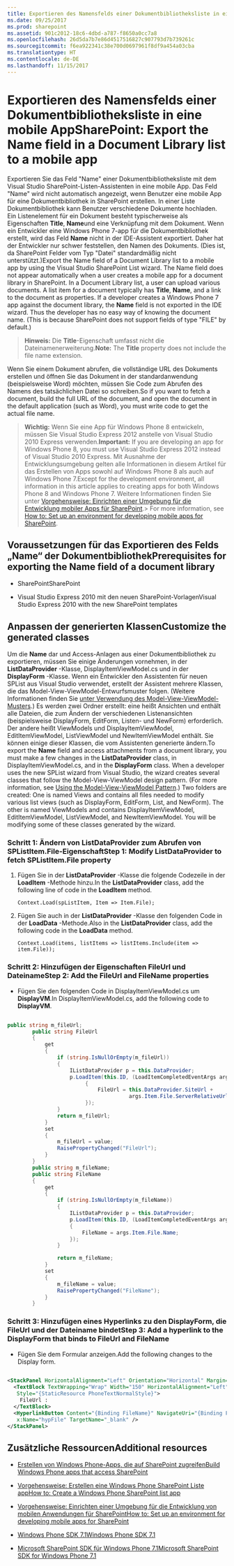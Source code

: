 ```yaml
---
title: Exportieren des Namensfelds einer Dokumentbibliotheksliste in eine mobile App
ms.date: 09/25/2017
ms.prod: sharepoint
ms.assetid: 901c2012-18c6-4dbd-a787-f8650a0cc7a8
ms.openlocfilehash: 26d5da7b7e86d4517516827c907793d7b739261c
ms.sourcegitcommit: f6ea922341c38e700d0697961f8df9a454a03cba
ms.translationtype: HT
ms.contentlocale: de-DE
ms.lasthandoff: 11/15/2017
---
```

# <a name="export-the-name-field-in-a-document-library-list-to-a-mobile-app"></a><span data-ttu-id="4bbfe-102">Exportieren des Namensfelds einer Dokumentbibliotheksliste in eine mobile App</span><span class="sxs-lookup"><span data-stu-id="4bbfe-102">SharePoint: Export the Name field in a Document Library list to a mobile app</span></span>

<span data-ttu-id="4bbfe-p101">Exportieren Sie das Feld "Name" einer Dokumentbibliotheksliste mit dem Visual Studio SharePoint-Listen-Assistenten in eine mobile App. Das Feld "Name" wird nicht automatisch angezeigt, wenn Benutzer eine mobile App für eine Dokumentbibliothek in SharePoint erstellen. In einer Liste Dokumentbibliothek kann Benutzer verschiedene Dokumente hochladen. Ein Listenelement für ein Dokument besteht typischerweise als Eigenschaften **Title**, **Name**und eine Verknüpfung mit dem Dokument. Wenn ein Entwickler eine Windows Phone 7-app für die Dokumentbibliothek erstellt, wird das Feld **Name** nicht in der IDE-Assistent exportiert. Daher hat der Entwickler nur schwer feststellen, den Namen des Dokuments. (Dies ist, da SharePoint Felder vom Typ "Datei" standardmäßig nicht unterstützt.)</span><span class="sxs-lookup"><span data-stu-id="4bbfe-p101">Export the Name field of a Document Library list to a mobile app by using the Visual Studio SharePoint List wizard. The Name field does not appear automatically when a user creates a mobile app for a document library in SharePoint. In a Document Library list, a user can upload various documents. A list item for a document typically has **Title**, **Name**, and a link to the document as properties. If a developer creates a Windows Phone 7 app against the document library, the **Name** field is not exported in the IDE wizard. Thus the developer has no easy way of knowing the document name. (This is because SharePoint does not support fields of type "FILE" by default.)</span></span>
  
    
    


> <span data-ttu-id="4bbfe-110">**Hinweis:** Die **Title**-Eigenschaft umfasst nicht die Dateinamenerweiterung.</span><span class="sxs-lookup"><span data-stu-id="4bbfe-110">**Note:** The **Title** property does not include the file name extension.</span></span>
  
    
    


<span data-ttu-id="4bbfe-111">Wenn Sie einem Dokument abrufen, die vollständige URL des Dokuments erstellen und öffnen Sie das Dokument in der standardanwendung (beispielsweise Word) möchten, müssen Sie Code zum Abrufen des Namens des tatsächlichen Datei so schreiben.</span><span class="sxs-lookup"><span data-stu-id="4bbfe-111">So if you want to fetch a document, build the full URL of the document, and open the document in the default application (such as Word), you must write code to get the actual file name.</span></span>
  
    
    


> <span data-ttu-id="4bbfe-112">**Wichtig:** Wenn Sie eine App für Windows Phone 8 entwickeln, müssen Sie Visual Studio Express 2012 anstelle von Visual Studio 2010 Express verwenden.</span><span class="sxs-lookup"><span data-stu-id="4bbfe-112">**Important:** If you are developing an app for Windows Phone 8, you must use Visual Studio Express 2012 instead of Visual Studio 2010 Express.</span></span> <span data-ttu-id="4bbfe-113">Mit Ausnahme der Entwicklungsumgebung gelten alle Informationen in diesem Artikel für das Erstellen von Apps sowohl auf Windows Phone 8 als auch auf Windows Phone 7.</span><span class="sxs-lookup"><span data-stu-id="4bbfe-113">Except for the development environment, all information in this article applies to creating apps for both Windows Phone 8 and Windows Phone 7.</span></span> <span data-ttu-id="4bbfe-114">Weitere Informationen finden Sie unter [Vorgehensweise: Einrichten einer Umgebung für die Entwicklung mobiler Apps für SharePoint](how-to-set-up-an-environment-for-developing-mobile-apps-for-sharepoint.md).</span><span class="sxs-lookup"><span data-stu-id="4bbfe-114">> For more information, see  [How to: Set up an environment for developing mobile apps for SharePoint](how-to-set-up-an-environment-for-developing-mobile-apps-for-sharepoint.md).</span></span> 
  
    
    


## <a name="prerequisites-for-exporting-the-name-field-of-a-document-library"></a><span data-ttu-id="4bbfe-115">Voraussetzungen für das Exportieren des Felds „Name“ der Dokumentbibliothek</span><span class="sxs-lookup"><span data-stu-id="4bbfe-115">Prerequisites for exporting the Name field of a document library</span></span>


- <span data-ttu-id="4bbfe-116">SharePoint</span><span class="sxs-lookup"><span data-stu-id="4bbfe-116">SharePoint</span></span>
    
  
- <span data-ttu-id="4bbfe-117">Visual Studio Express 2010 mit den neuen SharePoint-Vorlagen</span><span class="sxs-lookup"><span data-stu-id="4bbfe-117">Visual Studio Express 2010 with the new SharePoint templates</span></span>
    
  

## <a name="customize-the-generated-classes"></a><span data-ttu-id="4bbfe-118">Anpassen der generierten Klassen</span><span class="sxs-lookup"><span data-stu-id="4bbfe-118">Customize the generated classes</span></span>
<span data-ttu-id="4bbfe-119"><a name="HowToExportTheNameFieldInADocumentLibraryListToAMobileApp_CustomizeTheGeneratedClases"> </a></span><span class="sxs-lookup"><span data-stu-id="4bbfe-119"><a name="HowToExportTheNameFieldInADocumentLibraryListToAMobileApp_CustomizeTheGeneratedClases"> </a></span></span>

<span data-ttu-id="4bbfe-p103">Um die **Name** dar und Access-Anlagen aus einer Dokumentbibliothek zu exportieren, müssen Sie einige Änderungen vornehmen, in der **ListDataProvider** -Klasse, DisplayItemViewModel.cs und in der **DisplayForm** -Klasse. Wenn ein Entwickler den Assistenten für neuen SPList aus Visual Studio verwendet, erstellt der Assistent mehrere Klassen, die das Model-View-ViewModel-Entwurfsmuster folgen. (Weitere Informationen finden Sie [unter Verwendung des Model-View-ViewModel-Musters](http://msdn.microsoft.com/de-DE/library/hh821028.aspx).) Es werden zwei Ordner erstellt: eine heißt Ansichten und enthält alle Dateien, die zum Ändern der verschiedenen Listenansichten (beispielsweise DisplayForm, EditForm, Listen- und NewForm) erforderlich. Der andere heißt ViewModels und DisplayItemViewModel, EditItemViewModel, ListViewModel und NewItemViewModel enthält. Sie können einige dieser Klassen, die vom Assistenten generierte ändern.</span><span class="sxs-lookup"><span data-stu-id="4bbfe-p103">To export the **Name** field and access attachments from a document library, you must make a few changes in the **ListDataProvider** class, in DisplayItemViewModel.cs, and in the **DisplayForm** class. When a developer uses the new SPList wizard from Visual Studio, the wizard creates several classes that follow the Model-View-ViewModel design pattern. (For more information, see [Using the Model-View-ViewModel Pattern](http://msdn.microsoft.com/de-DE/library/hh821028.aspx).) Two folders are created: One is named Views and contains all files needed to modify various list views (such as DisplayForm, EditForm, List, and NewForm). The other is named ViewModels and contains DisplayItemViewModel, EditItemViewModel, ListViewModel, and NewItemViewModel. You will be modifying some of these classes generated by the wizard.</span></span>
  
    
    

### <a name="step-1-modify-listdataprovider-to-fetch-splistitemfile-property"></a><span data-ttu-id="4bbfe-125">Schritt 1: Ändern von ListDataProvider zum Abrufen von SPListItem.File-Eigenschaft</span><span class="sxs-lookup"><span data-stu-id="4bbfe-125">Step 1: Modify ListDataProvider to fetch SPListItem.File property</span></span>


1. <span data-ttu-id="4bbfe-126">Fügen Sie in der **ListDataProvider** -Klasse die folgende Codezeile in der **LoadItem** -Methode hinzu.</span><span class="sxs-lookup"><span data-stu-id="4bbfe-126">In the **ListDataProvider** class, add the following line of code in the **LoadItem** method.</span></span>
    
     `Context.Load(spListItem, Item => Item.File);`
    
  
2. <span data-ttu-id="4bbfe-127">Fügen Sie auch in der **ListDataProvider** -Klasse den folgenden Code in der **LoadData** -Methode.</span><span class="sxs-lookup"><span data-stu-id="4bbfe-127">Also in the **ListDataProvider** class, add the following code in the **LoadData** method.</span></span>
    
     `Context.Load(items, listItems => listItems.Include(item => item.File));`
    
  

### <a name="step-2-add-the-fileurl-and-filename-properties"></a><span data-ttu-id="4bbfe-128">Schritt 2: Hinzufügen der Eigenschaften FileUrl und Dateiname</span><span class="sxs-lookup"><span data-stu-id="4bbfe-128">Step 2: Add the FileUrl and FileName properties</span></span>


- <span data-ttu-id="4bbfe-129">Fügen Sie den folgenden Code in DisplayItemViewModel.cs um **DisplayVM**.</span><span class="sxs-lookup"><span data-stu-id="4bbfe-129">In DisplayItemViewModel.cs, add the following code to **DisplayVM**.</span></span>
    
```cs
  
public string m_fileUrl;
        public string FileUrl
        {
            get
            {
                if (string.IsNullOrEmpty(m_fileUrl))
                {
                    IListDataProvider p = this.DataProvider;
                    p.LoadItem(this.ID, (LoadItemCompletedEventArgs args) =>
                         {
                             FileUrl = this.DataProvider.SiteUrl + 
                                       args.Item.File.ServerRelativeUrl;
                         });
                }
                return m_fileUrl;
            }
            set
            {
                m_fileUrl = value;
                RaisePropertyChanged("FileUrl");
            }
        }
        public string m_fileName;
        public string FileName
        {
            get
            {
                if (string.IsNullOrEmpty(m_fileName))
                {
                    IListDataProvider p = this.DataProvider;
                    p.LoadItem(this.ID, (LoadItemCompletedEventArgs args) =>
                    {
                        FileName = args.Item.File.Name;
                    });
                }

                return m_fileName;
            }
            set
            {
                m_fileName = value;
                RaisePropertyChanged("FileName");
            }
        }
```


### <a name="step-3-add-a-hyperlink-to-the-displayform-that-binds-to-fileurl-and-filename"></a><span data-ttu-id="4bbfe-130">Schritt 3: Hinzufügen eines Hyperlinks zu den DisplayForm, die FileUrl und der Dateiname bindet</span><span class="sxs-lookup"><span data-stu-id="4bbfe-130">Step 3: Add a hyperlink to the DisplayForm that binds to FileUrl and FileName</span></span>


- <span data-ttu-id="4bbfe-131">Fügen Sie dem Formular anzeigen.</span><span class="sxs-lookup"><span data-stu-id="4bbfe-131">Add the following changes to the Display form.</span></span>
    
```XML
  
<StackPanel HorizontalAlignment="Left" Orientation="Horizontal" Margin="0,5,0,5">
  <TextBlock TextWrapping="Wrap" Width="150" HorizontalAlignment="Left" 
   Style="{StaticResource PhoneTextNormalStyle}">
    FileUrl :
  </TextBlock>
  <HyperlinkButton Content="{Binding FileName}" NavigateUri="{Binding FileUrl}" 
   x:Name="hypFile" TargetName="_blank" />
</StackPanel>

```


## <a name="additional-resources"></a><span data-ttu-id="4bbfe-132">Zusätzliche Ressourcen</span><span class="sxs-lookup"><span data-stu-id="4bbfe-132">Additional resources</span></span>
<span data-ttu-id="4bbfe-133"><a name="SP15StoreSPlist_addlresources"> </a></span><span class="sxs-lookup"><span data-stu-id="4bbfe-133"><a name="SP15StoreSPlist_addlresources"> </a></span></span>


-  [<span data-ttu-id="4bbfe-134">Erstellen von Windows Phone-Apps, die auf SharePoint zugreifen</span><span class="sxs-lookup"><span data-stu-id="4bbfe-134">Build Windows Phone apps that access SharePoint</span></span>](build-windows-phone-apps-that-access-sharepoint.md)
    
  
-  [<span data-ttu-id="4bbfe-135">Vorgehensweise: Erstellen eine Windows Phone SharePoint Liste app</span><span class="sxs-lookup"><span data-stu-id="4bbfe-135">How to: Create a Windows Phone SharePoint list app</span></span>](how-to-create-a-windows-phone-sharepoint-list-app.md)
    
  
-  [<span data-ttu-id="4bbfe-136">Vorgehensweise: Einrichten einer Umgebung für die Entwicklung von mobilen Anwendungen für SharePoint</span><span class="sxs-lookup"><span data-stu-id="4bbfe-136">How to: Set up an environment for developing mobile apps for SharePoint</span></span>](how-to-set-up-an-environment-for-developing-mobile-apps-for-sharepoint.md)
    
  
-  [<span data-ttu-id="4bbfe-137">Windows Phone SDK 7.1</span><span class="sxs-lookup"><span data-stu-id="4bbfe-137">Windows Phone SDK 7.1</span></span>](http://www.microsoft.com/en-us/download/details.aspx?id=27570)
    
  
-  [<span data-ttu-id="4bbfe-138">Microsoft SharePoint SDK für Windows Phone 7.1</span><span class="sxs-lookup"><span data-stu-id="4bbfe-138">Microsoft SharePoint SDK for Windows Phone 7.1</span></span>](http://www.microsoft.com/en-us/download/details.aspx?id=30476)
    
  

